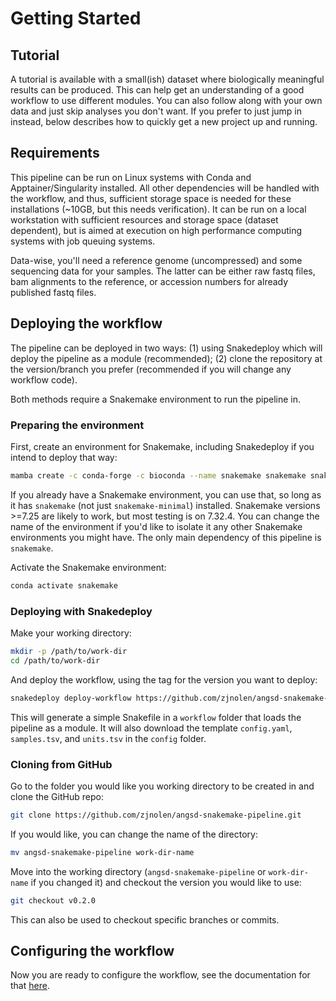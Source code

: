 # Getting Started

## Tutorial

A tutorial is available with a small(ish) dataset where biologically meaningful
results can be produced. This can help get an understanding of a good workflow
to use different modules. You can also follow along with your own data and just
skip analyses you don't want. If you prefer to just jump in instead, below
describes how to quickly get a new project up and running.

## Requirements

This pipeline can be run on Linux systems with Conda and Apptainer/Singularity
installed. All other dependencies will be handled with the workflow, and thus,
sufficient storage space is needed for these installations (~10GB, but this
needs verification). It can be run on a local workstation with sufficient
resources and storage space (dataset dependent), but is aimed at execution on
high performance computing systems with job queuing systems.

Data-wise, you'll need a reference genome (uncompressed) and some sequencing
data for your samples. The latter can be either raw fastq files, bam alignments
to the reference, or accession numbers for already published fastq files.

## Deploying the workflow

The pipeline can be deployed in two ways: (1) using Snakedeploy which will
deploy the pipeline as a module (recommended); (2) clone the repository at the
version/branch you prefer (recommended if you will change any workflow code).

Both methods require a Snakemake environment to run the pipeline in.

### Preparing the environment

First, create an environment for Snakemake, including Snakedeploy if you intend
to deploy that way:

```bash
mamba create -c conda-forge -c bioconda --name snakemake snakemake snakedeploy
```

If you already have a Snakemake environment, you can use that, so long as
it has `snakemake` (not just `snakemake-minimal`) installed. Snakemake
versions >=7.25 are likely to work, but most testing is on 7.32.4. You can
change the name of the environment if you'd like to isolate it any other
Snakemake environments you might have. The only main dependency of this
pipeline is `snakemake`.

Activate the Snakemake environment:

```bash
conda activate snakemake
```

### Deploying with Snakedeploy

Make your working directory:

```bash
mkdir -p /path/to/work-dir
cd /path/to/work-dir
```

And deploy the workflow, using the tag for the version you want to deploy:

```bash
snakedeploy deploy-workflow https://github.com/zjnolen/angsd-snakemake-pipeline . --tag v0.2.0
```

This will generate a simple Snakefile in a `workflow` folder that loads the
pipeline as a module. It will also download the template `config.yaml`,
`samples.tsv`, and `units.tsv` in the `config` folder.

### Cloning from GitHub

Go to the folder you would like you working directory to be created in and
clone the GitHub repo:

```bash
git clone https://github.com/zjnolen/angsd-snakemake-pipeline.git
```

If you would like, you can change the name of the directory:

```bash
mv angsd-snakemake-pipeline work-dir-name
```

Move into the working directory (`angsd-snakemake-pipeline` or `work-dir-name`
if you changed it) and checkout the version you would like to use:

```bash
git checkout v0.2.0
```

This can also be used to checkout specific branches or commits.

## Configuring the workflow

Now you are ready to configure the workflow, see the documentation for that
[here](config.md).
